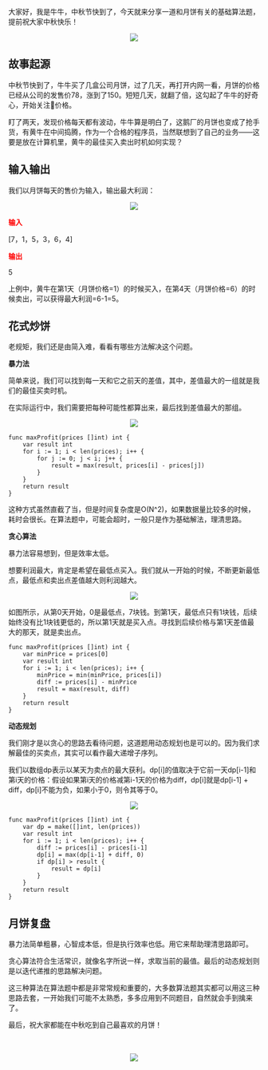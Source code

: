 大家好，我是牛牛，中秋节快到了，今天就来分享一道和月饼有关的基础算法题，提前祝大家中秋快乐！
<center>
  
![](https://mmbiz.qpic.cn/mmbiz_jpg/HQKXnkPzzduYzrUNibqDTd1N4CvT0sVxc8wo0KsMvFOBC3j01xvoNib4n1jiapSl8Iwlaa5z7wmL0B8ljCSW7zeyA/640?wx_fmt=jpeg&wxfrom=5&wx_lazy=1&wx_co=1)</center>

## 故事起源

中秋节快到了，牛牛买了几盒公司月饼，过了几天，再打开内网一看，月饼的价格已经从公司的发售价78，涨到了150。短短几天，就翻了倍，这勾起了牛牛的好奇心，开始关注🥮价格。  

盯了两天，发现价格每天都有波动，牛牛算是明白了，这鹅厂的月饼也变成了抢手货，有黄牛在中间捣腾，作为一个合格的程序员，当然联想到了自己的业务——这要是放在计算机里，黄牛的最佳买入卖出时机如何实现？

## 输入输出

我们以月饼每天的售价为输入，输出最大利润：
<center>
  
![](https://mmbiz.qpic.cn/mmbiz_png/HQKXnkPzzds0GiaeOibLfPMQrDY3Oyz7rzWqIpibibAPElia68mwJX7A2yRgTiad0Zmtjib857f7yf1ReGPfObz2BIBPA/640?wx_fmt=png&wxfrom=5&wx_lazy=1&wx_co=1)</center>

<b><font color=red>输入</font></b>

[7，1，5，3，6，4]

<b><font color=red>输出</font></b>

5

上例中，黄牛在第1天（月饼价格=1）的时候买入，在第4天（月饼价格=6）的时候卖出，可以获得最大利润=6-1=5。

## 花式炒饼

老规矩，我们还是由简入难，看看有哪些方法解决这个问题。

**暴力法**

简单来说，我们可以找到每一天和它之前天的差值，其中，差值最大的一组就是我们的最佳买卖时机。

在实际运行中，我们需要把每种可能性都算出来，最后找到差值最大的那组。
<center>
  
![](https://mmbiz.qpic.cn/mmbiz_png/HQKXnkPzzds0GiaeOibLfPMQrDY3Oyz7rzZpcjv1C5jsiaGXooibsZcic4xCVu7Y2z6nqE5lvKoTgnLS3Eue4ZOBd5w/640?wx_fmt=png&wxfrom=5&wx_lazy=1&wx_co=1)</center>

```
func maxProfit(prices []int) int {
    var result int
    for i := 1; i < len(prices); i++ {
        for j := 0; j < i; j++ {
            result = max(result, prices[i] - prices[j])
        }
    }
    return result
}
```

这种方式虽然直截了当，但是时间复杂度是O(N^2)，如果数据量比较多的时候，耗时会很长。在算法题中，可能会超时，一般只是作为基础解法，理清思路。

**贪心算法**

暴力法容易想到，但是效率太低。

想要利润最大，肯定是希望在最低点买入。我们就从一开始的时候，不断更新最低点，最低点和卖出点差值越大则利润越大。
<center>

![](https://files.mdnice.com/user/13621/82418e14-a3f9-413e-ab1b-6a59627c22a9.png)</center>

如图所示，从第0天开始，0是最低点，7块钱。到第1天，最低点只有1块钱，后续始终没有比1块钱更低的，所以第1天就是买入点。寻找到后续价格与第1天差值最大的那天，就是卖出点。

```
func maxProfit(prices []int) int {
    var minPrice = prices[0]
    var result int
    for i := 1; i < len(prices); i++ {
        minPrice = min(minPrice, prices[i])
        diff := prices[i] - minPrice
        result = max(result, diff)
    }
    return result
}
```

**动态规划**

我们刚才是以贪心的思路去看待问题，这道题用动态规划也是可以的。因为我们求解最佳的买卖点，其实可以看作最大递增子序列。

我们以数组dp表示以某天为卖点的最大获利。dp[i]的值取决于它前一天dp[i-1]和第i天的价格：假设如果第i天的价格减第i-1天的价格为diff，dp[i]就是dp[i-1] + diff，dp[i]不能为负，如果小于0，则令其等于0。
<center>

![](https://files.mdnice.com/user/13621/348628e3-4011-4690-879b-00cfc64e9b82.png)</center>

```
func maxProfit(prices []int) int {
    var dp = make([]int, len(prices))
    var result int
    for i := 1; i < len(prices); i++ {
        diff := prices[i] - prices[i-1]
        dp[i] = max(dp[i-1] + diff, 0)
        if dp[i] > result {
            result = dp[i]
        }
    }
    return result
}
```

## 月饼复盘

暴力法简单粗暴，心智成本低，但是执行效率也低。用它来帮助理清思路即可。

贪心算法符合生活常识，就像名字所说一样，求取当前的最值。最后的动态规划则是以迭代递推的思路解决问题。

这三种算法在算法题中都是非常常规和重要的，大多数算法题其实都可以用这三种思路去套，一开始我们可能不太熟悉，多多应用到不同题目，自然就会手到擒来了。

最后，祝大家都能在中秋吃到自己最喜欢的月饼！
<br>
<br>
<br>
<center>
  
![](https://mmbiz.qpic.cn/mmbiz_gif/HQKXnkPzzds0GiaeOibLfPMQrDY3Oyz7rzniaic4hF9S2v0FWoFIQ8eGDpJiaqliax2HFvd5QUWtTia3HXbDicxABXZLQg/640?wx_fmt=gif&wxfrom=5&wx_lazy=1)</center>